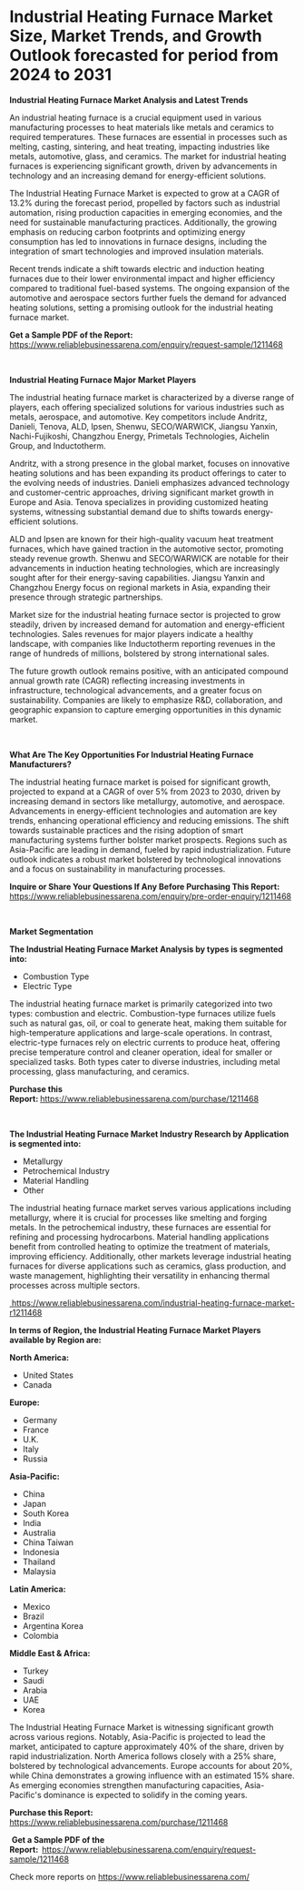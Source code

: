 <p><h1>Industrial Heating Furnace Market Size, Market Trends, and Growth Outlook forecasted for period from 2024 to 2031</h1></p><p><strong>Industrial Heating Furnace Market Analysis and Latest Trends</strong></p>
<p><p>An industrial heating furnace is a crucial equipment used in various manufacturing processes to heat materials like metals and ceramics to required temperatures. These furnaces are essential in processes such as melting, casting, sintering, and heat treating, impacting industries like metals, automotive, glass, and ceramics. The market for industrial heating furnaces is experiencing significant growth, driven by advancements in technology and an increasing demand for energy-efficient solutions.</p><p>The Industrial Heating Furnace Market is expected to grow at a CAGR of 13.2% during the forecast period, propelled by factors such as industrial automation, rising production capacities in emerging economies, and the need for sustainable manufacturing practices. Additionally, the growing emphasis on reducing carbon footprints and optimizing energy consumption has led to innovations in furnace designs, including the integration of smart technologies and improved insulation materials. </p><p>Recent trends indicate a shift towards electric and induction heating furnaces due to their lower environmental impact and higher efficiency compared to traditional fuel-based systems. The ongoing expansion of the automotive and aerospace sectors further fuels the demand for advanced heating solutions, setting a promising outlook for the industrial heating furnace market.</p></p>
<p><strong>Get a Sample PDF of the Report:&nbsp;</strong> <a href="https://www.reliablebusinessarena.com/enquiry/request-sample/1211468?utm_campaign=1143&utm_medium=2&utm_source=Github&utm_content=ia&utm_term=27122024&utm_id=industrial-heating-furnace">https://www.reliablebusinessarena.com/enquiry/request-sample/1211468</a></p>
<p>&nbsp;</p>
<p><strong>Industrial Heating Furnace Major Market Players</strong></p>
<p><p>The industrial heating furnace market is characterized by a diverse range of players, each offering specialized solutions for various industries such as metals, aerospace, and automotive. Key competitors include Andritz, Danieli, Tenova, ALD, Ipsen, Shenwu, SECO/WARWICK, Jiangsu Yanxin, Nachi-Fujikoshi, Changzhou Energy, Primetals Technologies, Aichelin Group, and Inductotherm.</p><p>Andritz, with a strong presence in the global market, focuses on innovative heating solutions and has been expanding its product offerings to cater to the evolving needs of industries. Danieli emphasizes advanced technology and customer-centric approaches, driving significant market growth in Europe and Asia. Tenova specializes in providing customized heating systems, witnessing substantial demand due to shifts towards energy-efficient solutions.</p><p>ALD and Ipsen are known for their high-quality vacuum heat treatment furnaces, which have gained traction in the automotive sector, promoting steady revenue growth. Shenwu and SECO/WARWICK are notable for their advancements in induction heating technologies, which are increasingly sought after for their energy-saving capabilities. Jiangsu Yanxin and Changzhou Energy focus on regional markets in Asia, expanding their presence through strategic partnerships.</p><p>Market size for the industrial heating furnace sector is projected to grow steadily, driven by increased demand for automation and energy-efficient technologies. Sales revenues for major players indicate a healthy landscape, with companies like Inductotherm reporting revenues in the range of hundreds of millions, bolstered by strong international sales.</p><p>The future growth outlook remains positive, with an anticipated compound annual growth rate (CAGR) reflecting increasing investments in infrastructure, technological advancements, and a greater focus on sustainability. Companies are likely to emphasize R&D, collaboration, and geographic expansion to capture emerging opportunities in this dynamic market.</p></p>
<p>&nbsp;</p>
<p><strong>What Are The Key Opportunities For Industrial Heating Furnace Manufacturers?</strong></p>
<p><p>The industrial heating furnace market is poised for significant growth, projected to expand at a CAGR of over 5% from 2023 to 2030, driven by increasing demand in sectors like metallurgy, automotive, and aerospace. Advancements in energy-efficient technologies and automation are key trends, enhancing operational efficiency and reducing emissions. The shift towards sustainable practices and the rising adoption of smart manufacturing systems further bolster market prospects. Regions such as Asia-Pacific are leading in demand, fueled by rapid industrialization. Future outlook indicates a robust market bolstered by technological innovations and a focus on sustainability in manufacturing processes.</p></p>
<p><strong>Inquire or Share Your Questions If Any Before Purchasing This Report:</strong> <a href="https://www.reliablebusinessarena.com/enquiry/pre-order-enquiry/1211468?utm_campaign=1143&utm_medium=2&utm_source=Github&utm_content=ia&utm_term=27122024&utm_id=industrial-heating-furnace">https://www.reliablebusinessarena.com/enquiry/pre-order-enquiry/1211468</a></p>
<p>&nbsp;</p>
<p><strong>Market Segmentation</strong></p>
<p><strong>The Industrial Heating Furnace Market Analysis by types is segmented into:</strong></p>
<p><ul><li>Combustion Type</li><li>Electric Type</li></ul></p>
<p><p>The industrial heating furnace market is primarily categorized into two types: combustion and electric. Combustion-type furnaces utilize fuels such as natural gas, oil, or coal to generate heat, making them suitable for high-temperature applications and large-scale operations. In contrast, electric-type furnaces rely on electric currents to produce heat, offering precise temperature control and cleaner operation, ideal for smaller or specialized tasks. Both types cater to diverse industries, including metal processing, glass manufacturing, and ceramics.</p></p>
<p><strong>Purchase this Report:&nbsp;</strong><a href="https://www.reliablebusinessarena.com/purchase/1211468?utm_campaign=1143&utm_medium=2&utm_source=Github&utm_content=ia&utm_term=27122024&utm_id=industrial-heating-furnace">https://www.reliablebusinessarena.com/purchase/1211468</a></p>
<p>&nbsp;</p>
<p><strong>The Industrial Heating Furnace Market Industry Research by Application is segmented into:</strong></p>
<p><ul><li>Metallurgy</li><li>Petrochemical Industry</li><li>Material Handling</li><li>Other</li></ul></p>
<p><p>The industrial heating furnace market serves various applications including metallurgy, where it is crucial for processes like smelting and forging metals. In the petrochemical industry, these furnaces are essential for refining and processing hydrocarbons. Material handling applications benefit from controlled heating to optimize the treatment of materials, improving efficiency. Additionally, other markets leverage industrial heating furnaces for diverse applications such as ceramics, glass production, and waste management, highlighting their versatility in enhancing thermal processes across multiple sectors.</p></p>
<p><a href="https://www.reliablebusinessarena.com/industrial-heating-furnace-market-r1211468?utm_campaign=1143&utm_medium=2&utm_source=Github&utm_content=ia&utm_term=27122024&utm_id=industrial-heating-furnace">&nbsp;https://www.reliablebusinessarena.com/industrial-heating-furnace-market-r1211468</a></p>
<p><strong>In terms of Region, the Industrial Heating Furnace Market Players available by Region are:</strong></p>
<p>
    <p> <strong> North America: </strong>
        <ul>
            <li>United States</li>
            <li>Canada</li>
        </ul>
        </p> 
    <p> <strong> Europe: </strong>
        <ul>
            <li>Germany</li>
            <li>France</li>
            <li>U.K.</li>
            <li>Italy</li>
            <li>Russia</li>
        </ul>
        </p> 
    <p> <strong> Asia-Pacific: </strong>
        <ul>
            <li>China</li>
            <li>Japan</li>
            <li>South Korea</li>
            <li>India</li>
            <li>Australia</li>
            <li>China Taiwan</li>
            <li>Indonesia</li>
            <li>Thailand</li>
            <li>Malaysia</li>
        </ul>
        </p> 
    <p> <strong> Latin America: </strong>
        <ul>
            <li>Mexico</li>
            <li>Brazil</li>
            <li>Argentina Korea</li>
            <li>Colombia</li>
        </ul>
        </p> 
    <p> <strong> Middle East & Africa: </strong>
        <ul>
            <li>Turkey</li>
            <li>Saudi</li>
            <li>Arabia</li>
            <li>UAE</li>
            <li>Korea</li>
        </ul>
    </p>
    </p>
<p><p>The Industrial Heating Furnace Market is witnessing significant growth across various regions. Notably, Asia-Pacific is projected to lead the market, anticipated to capture approximately 40% of the share, driven by rapid industrialization. North America follows closely with a 25% share, bolstered by technological advancements. Europe accounts for about 20%, while China demonstrates a growing influence with an estimated 15% share. As emerging economies strengthen manufacturing capacities, Asia-Pacific's dominance is expected to solidify in the coming years.</p></p>
<p><strong>Purchase this Report: </strong><a href="https://www.reliablebusinessarena.com/purchase/1211468?utm_campaign=1143&utm_medium=2&utm_source=Github&utm_content=ia&utm_term=27122024&utm_id=industrial-heating-furnace">https://www.reliablebusinessarena.com/purchase/1211468</a></p>
<p>&nbsp;<strong>Get a Sample PDF of the Report:&nbsp;&nbsp;</strong><a href="https://www.reliablebusinessarena.com/enquiry/request-sample/1211468?utm_campaign=1143&utm_medium=2&utm_source=Github&utm_content=ia&utm_term=27122024&utm_id=industrial-heating-furnace">https://www.reliablebusinessarena.com/enquiry/request-sample/1211468</a></p>
<p><strong></strong></p>
<p>Check more reports on <a href="https://www.reliablebusinessarena.com/?utm_campaign=1143&utm_medium=2&utm_source=Github&utm_content=ia&utm_term=27122024&utm_id=industrial-heating-furnace">https://www.reliablebusinessarena.com/</a></p>